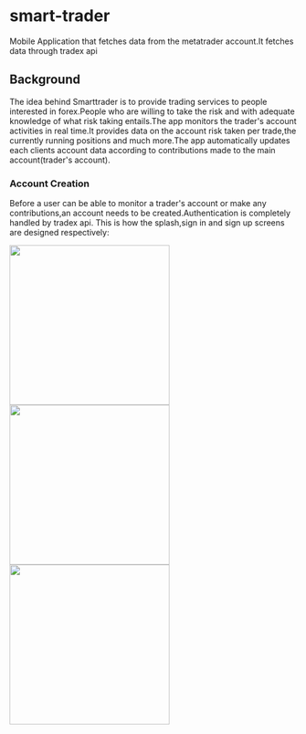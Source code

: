 # smart-trader
Mobile Application that fetches data from the metatrader account.It fetches data through tradex api

## Background
The idea behind Smarttrader is to provide trading services to people interested in forex.People who are willing to take the risk and with adequate knowledge of what risk taking entails.The app monitors the trader's account activities in real time.It provides data on the account risk taken per trade,the currently running positions
and much more.The app automatically updates  each clients account data according to contributions made to the main account(trader's account).

### Account Creation
Before a user can be able to monitor a trader's account or make any contributions,an account needs to be created.Authentication is completely handled by tradex api.
This is how the splash,sign in and sign up screens are designed respectively:

<img src="https://github.com/Carlosokumu/smart-trader/blob/master/screenshots/Screenshot_20220914-151801.png" width="280"/>     <img src="https://github.com/Carlosokumu/smart-trader/blob/master/screenshots/Screenshot_20220914-151810.png" width="280"/>  <img src="https://github.com/Carlosokumu/smart-trader/blob/master/screenshots/Screenshot_20220914-151825.png" width="280"/>

